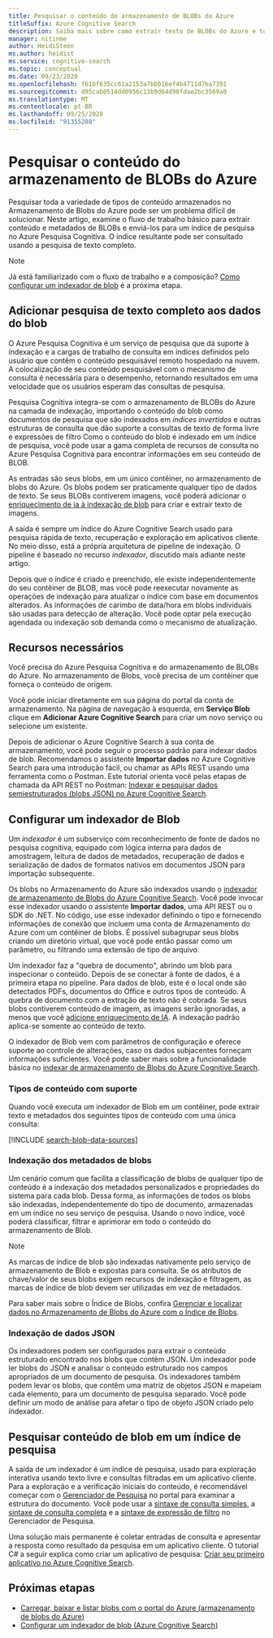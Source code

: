 ```yaml
---
title: Pesquisar o conteúdo do armazenamento de BLOBs do Azure
titleSuffix: Azure Cognitive Search
description: Saiba mais sobre como extrair texto de BLOBs do Azure e torná-lo pesquisável com texto completo em um índice de Pesquisa Cognitiva do Azure.
manager: nitinme
author: HeidiSteen
ms.author: heidist
ms.service: cognitive-search
ms.topic: conceptual
ms.date: 09/23/2020
ms.openlocfilehash: f61bf635cc61a2153a7bb016ef4b4711d7ba7391
ms.sourcegitcommit: d95cab0514dd0956c13b9d64d98fdae2bc3569a0
ms.translationtype: MT
ms.contentlocale: pt-BR
ms.lasthandoff: 09/25/2020
ms.locfileid: "91355288"
---
```

# <a name="search-over-azure-blob-storage-content"></a>Pesquisar o conteúdo do armazenamento de BLOBs do Azure

Pesquisar toda a variedade de tipos de conteúdo armazenados no Armazenamento de Blobs do Azure pode ser um problema difícil de solucionar. Neste artigo, examine o fluxo de trabalho básico para extrair conteúdo e metadados de BLOBs e enviá-los para um índice de pesquisa no Azure Pesquisa Cognitiva. O índice resultante pode ser consultado usando a pesquisa de texto completo.

> [!NOTE]
> Já está familiarizado com o fluxo de trabalho e a composição? [Como configurar um indexador de blob](search-howto-indexing-azure-blob-storage.md) é a próxima etapa.

## <a name="what-it-means-to-add-full-text-search-to-blob-data"></a>Adicionar pesquisa de texto completo aos dados do blob

O Azure Pesquisa Cognitiva é um serviço de pesquisa que dá suporte à indexação e a cargas de trabalho de consulta em índices definidos pelo usuário que contêm o conteúdo pesquisável remoto hospedado na nuvem. A colocalização de seu conteúdo pesquisável com o mecanismo de consulta é necessária para o desempenho, retornando resultados em uma velocidade que os usuários esperam das consultas de pesquisa.

Pesquisa Cognitiva integra-se com o armazenamento de BLOBs do Azure na camada de indexação, importando o conteúdo do blob como documentos de pesquisa que são indexados em *índices invertidos* e outras estruturas de consulta que dão suporte a consultas de texto de forma livre e expressões de filtro Como o conteúdo do blob é indexado em um índice de pesquisa, você pode usar a gama completa de recursos de consulta no Azure Pesquisa Cognitiva para encontrar informações em seu conteúdo de BLOB.

As entradas são seus blobs, em um único contêiner, no armazenamento de blobs do Azure. Os blobs podem ser praticamente qualquer tipo de dados de texto. Se seus BLOBs contiverem imagens, você poderá adicionar o [enriquecimento de ia à indexação de blob](search-blob-ai-integration.md) para criar e extrair texto de imagens.

A saída é sempre um índice do Azure Cognitive Search usado para pesquisa rápida de texto, recuperação e exploração em aplicativos cliente. No meio disso, está a própria arquitetura de pipeline de indexação. O pipeline é baseado no recurso *indexador*, discutido mais adiante neste artigo.

Depois que o índice é criado e preenchido, ele existe independentemente do seu contêiner de BLOB, mas você pode reexecutar novamente as operações de indexação para atualizar o índice com base em documentos alterados. As informações de carimbo de data/hora em blobs individuais são usadas para detecção de alteração. Você pode optar pela execução agendada ou indexação sob demanda como o mecanismo de atualização.

## <a name="required-resources"></a>Recursos necessários

Você precisa do Azure Pesquisa Cognitiva e do armazenamento de BLOBs do Azure. No armazenamento de Blobs, você precisa de um contêiner que forneça o conteúdo de origem.

Você pode iniciar diretamente em sua página do portal da conta de armazenamento. Na página de navegação à esquerda, em **Serviço Blob** clique em **Adicionar Azure Cognitive Search** para criar um novo serviço ou selecione um existente. 

Depois de adicionar o Azure Cognitive Search à sua conta de armazenamento, você pode seguir o processo padrão para indexar dados de blob. Recomendamos o assistente **Importar dados** no Azure Cognitive Search para uma introdução fácil, ou chamar as APIs REST usando uma ferramenta como o Postman. Este tutorial orienta você pelas etapas de chamada da API REST no Postman: [Indexar e pesquisar dados semiestruturados (blobs JSON) no Azure Cognitive Search](search-semi-structured-data.md). 

## <a name="use-a-blob-indexer"></a>Configurar um indexador de Blob

Um *indexador* é um subserviço com reconhecimento de fonte de dados no pesquisa cognitiva, equipado com lógica interna para dados de amostragem, leitura de dados de metadados, recuperação de dados e serialização de dados de formatos nativos em documentos JSON para importação subsequente. 

Os blobs no Armazenamento do Azure são indexados usando o [indexador de armazenamento de Blobs do Azure Cognitive Search](search-howto-indexing-azure-blob-storage.md). Você pode invocar esse indexador usando o assistente **Importar dados**, uma API REST ou o SDK do .NET. No código, use esse indexador definindo o tipo e fornecendo informações de conexão que incluem uma conta de Armazenamento do Azure com um contêiner de blobs. É possível subagrupar seus blobs criando um diretório virtual, que você pode então passar como um parâmetro, ou filtrando uma extensão de tipo de arquivo.

Um indexador faz a "quebra de documento", abrindo um blob para inspecionar o conteúdo. Depois de se conectar à fonte de dados, é a primeira etapa no pipeline. Para dados de blob, este é o local onde são detectados PDFs, documentos do Office e outros tipos de conteúdo. A quebra de documento com a extração de texto não é cobrada. Se seus blobs contiverem conteúdo de imagem, as imagens serão ignoradas, a menos que você [adicione enriquecimento de IA](search-blob-ai-integration.md). A indexação padrão aplica-se somente ao conteúdo de texto.

O indexador de Blob vem com parâmetros de configuração e oferece suporte ao controle de alterações, caso os dados subjacentes forneçam informações suficientes. Você pode saber mais sobre a funcionalidade básica no [indexar de armazenamento de Blobs do Azure Cognitive Search](search-howto-indexing-azure-blob-storage.md).

### <a name="supported-content-types"></a>Tipos de conteúdo com suporte

Quando você executa um indexador de Blob em um contêiner, pode extrair texto e metadados dos seguintes tipos de conteúdo com uma única consulta:

[!INCLUDE [search-blob-data-sources](../../includes/search-blob-data-sources.md)]

### <a name="indexing-blob-metadata"></a>Indexação dos metadados de blobs

Um cenário comum que facilita a classificação de blobs de qualquer tipo de conteúdo é a indexação dos metadados personalizados e propriedades do sistema para cada blob. Dessa forma, as informações de todos os blobs são indexadas, independentemente do tipo de documento, armazenadas em um índice no seu serviço de pesquisa. Usando o novo índice, você poderá classificar, filtrar e aprimorar em todo o conteúdo do armazenamento de Blob.

> [!NOTE]
> As marcas de índice de blob são indexadas nativamente pelo serviço de armazenamento de Blob e expostas para consulta. Se os atributos de chave/valor de seus blobs exigem recursos de indexação e filtragem, as marcas de índice de blob devem ser utilizadas em vez de metadados.
>
> Para saber mais sobre o Índice de Blobs, confira [Gerenciar e localizar dados no Armazenamento de Blobs do Azure com o Índice de Blobs](../storage/blobs/storage-manage-find-blobs.md).

### <a name="indexing-json-blobs"></a>Indexação de dados JSON

Os indexadores podem ser configurados para extrair o conteúdo estruturado encontrado nos blobs que contêm JSON. Um indexador pode ler blobs do JSON e analisar o conteúdo estruturado nos campos apropriados de um documento de pesquisa. Os indexadores também podem levar os blobs, que contêm uma matriz de objetos JSON e mapeiam cada elemento, para um documento de pesquisa separado. Você pode definir um modo de análise para afetar o tipo de objeto JSON criado pelo indexador.

## <a name="search-blob-content-in-a-search-index"></a>Pesquisar conteúdo de blob em um índice de pesquisa 

A saída de um indexador é um índice de pesquisa, usado para exploração interativa usando texto livre e consultas filtradas em um aplicativo cliente. Para a exploração e a verificação iniciais do conteúdo, é recomendável começar com o [Gerenciador de Pesquisa](search-explorer.md) no portal para examinar a estrutura do documento. Você pode usar a [sintaxe de consulta simples](query-simple-syntax.md), a [sintaxe de consulta completa](query-lucene-syntax.md) e a [sintaxe de expressão de filtro](query-odata-filter-orderby-syntax.md) no Gerenciador de Pesquisa.

Uma solução mais permanente é coletar entradas de consulta e apresentar a resposta como resultado da pesquisa em um aplicativo cliente. O tutorial C# a seguir explica como criar um aplicativo de pesquisa: [Criar seu primeiro aplicativo no Azure Cognitive Search](tutorial-csharp-create-first-app.md).

## <a name="next-steps"></a>Próximas etapas

+ [Carregar, baixar e listar blobs com o portal do Azure (armazenamento de blobs do Azure)](../storage/blobs/storage-quickstart-blobs-portal.md)
+ [Configurar um indexador de blob (Azure Cognitive Search)](search-howto-indexing-azure-blob-storage.md)